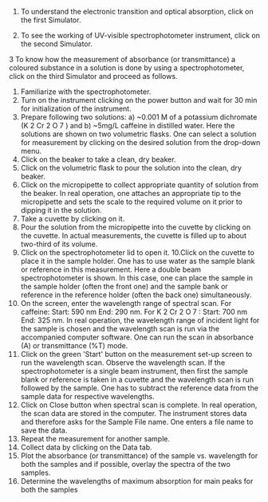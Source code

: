 1. To understand the electronic transition and optical absorption, click on the first Simulator.

2. To see the working of UV-visible spectrophotometer instrument, click on the second Simulator.

3 To know how the measurement of absorbance (or transmittance) a coloured substance in a solution is done by using a spectrophotometer, click on the third Simulator and proceed as follows.

  1. Familiarize with the spectrophotometer.
  2. Turn on the instrument clicking on the power button and wait for 30 min for initialization of the instrument.
  3. Prepare following two solutions: a) ~0.001 M of a potassium dichromate (K 2 Cr 2 O 7 ) and b) ~5mg/L caffeine in distilled water. Here the solutions are shown on two volumetric flasks. One can select a solution for measurement by clicking on the desired solution from the drop-down menu.
  4. Click on the beaker to take a clean, dry beaker.
  5. Click on the volumetric flask to pour the solution into the clean, dry beaker.
  6. Click on the micropipette to collect appropriate quantity of solution from the beaker. In real operation, one attaches an appropriate tip to the micropipette and sets the scale to the required volume on it prior to dipping it in the solution.
  7. Take a cuvette by clicking on it.
  8. Pour the solution from the micropipette into the cuvette by clicking on the cuvette. In actual measurements, the cuvette is filled up to about two-third of its volume.
  9. Click on the spectrophotometer lid to open it.
  10.Click on the cuvette to place it in the sample holder. One has to use water as the sample blank or reference in this measurement. Here a double beam spectrophotometer is shown. In this case, one can place the sample in the sample holder (often the front one) and the sample bank or reference in the reference holder (often the back one) simultaneously.
  11. On the screen, enter the wavelength range of spectral scan.
      For caffeine: Start: 590 nm End: 290 nm.
      For K 2 Cr 2 O 7 : Start: 700 nm End: 325 nm. In real operation, the wavelength range of incident light for the sample is chosen and the wavelength scan is run via the accompanied computer software. One can run the scan in absorbance (A) or transmittance (%T) mode.
  12. Click on the green 'Start' button on the measurement set-up screen to run the wavelength scan. Observe the wavelength scan. If the spectrophotometer is a single beam instrument, then first the sample blank or reference is taken in a cuvette and the wavelength scan is run followed by the sample. One has to subtract the reference data from the sample data for respective wavelengths.
  13. Click on Close button when spectral scan is complete. In real operation, the scan data are stored in the computer. The instrument stores data and therefore asks for the Sample File name. One enters a file name to save the data.
  14. Repeat the measurement for another sample.
  15. Collect data by clicking on the Data tab.
  16. Plot the absorbance (or transmittance) of the sample vs. wavelength for both the samples and if possible, overlay the spectra of the two samples.
  17. Determine the wavelengths of maximum absorption for main peaks for both the samples

